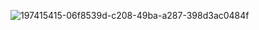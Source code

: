 ![197415415-06f8539d-c208-49ba-a287-398d3ac0484f](https://user-images.githubusercontent.com/112476246/198824676-f28cdd58-fbd8-457f-9925-cc2839abb30b.png)
